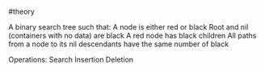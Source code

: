 #theory

A binary search tree such that:
	A node is either red or black
	Root and nil (containers with no data) are black
	A red node has black children
	All paths from a node to its nil descendants have the same number of black

Operations:
	Search
	Insertion
	Deletion